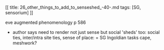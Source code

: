 [[
title: 26_other_things_to_add_to_senseshed_-40-.md
tags: [SG, sensorium]
]]

eve augmented phenomenology p 586

+ author says need to render not just sense but social 'sheds' too: social ties, inter/intra site ties, sense of place: = SG Ingoldian tasks cape, meshwork?
